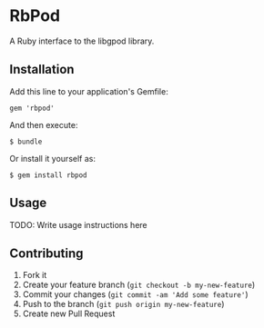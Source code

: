 # RbPod

A Ruby interface to the libgpod library.

## Installation

Add this line to your application's Gemfile:

    gem 'rbpod'

And then execute:

    $ bundle

Or install it yourself as:

    $ gem install rbpod

## Usage

TODO: Write usage instructions here

## Contributing

1. Fork it
2. Create your feature branch (`git checkout -b my-new-feature`)
3. Commit your changes (`git commit -am 'Add some feature'`)
4. Push to the branch (`git push origin my-new-feature`)
5. Create new Pull Request
